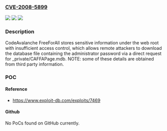 ### [CVE-2008-5899](https://cve.mitre.org/cgi-bin/cvename.cgi?name=CVE-2008-5899)
![](https://img.shields.io/static/v1?label=Product&message=n%2Fa&color=blue)
![](https://img.shields.io/static/v1?label=Version&message=n%2Fa&color=blue)
![](https://img.shields.io/static/v1?label=Vulnerability&message=n%2Fa&color=brighgreen)

### Description

CodeAvalanche FreeForAll stores sensitive information under the web root with insufficient access control, which allows remote attackers to download the database file containing the administrator password via a direct request for _private/CAFFAPage.mdb.  NOTE: some of these details are obtained from third party information.

### POC

#### Reference
- https://www.exploit-db.com/exploits/7469

#### Github
No PoCs found on GitHub currently.

